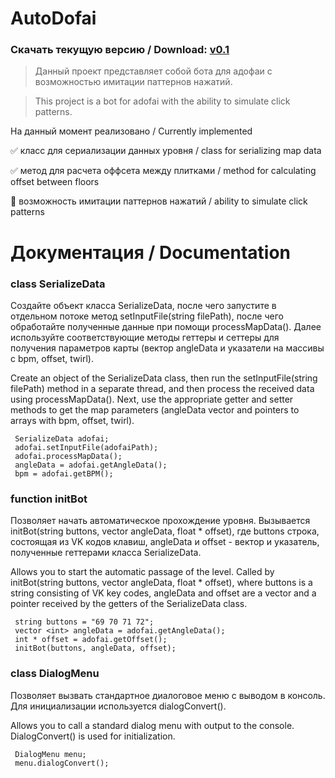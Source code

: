 # AutoDofai

### Скачать текущую версию / Download: [__v0.1__](https://github.com/vSEK1RO/3D_Engine/releases/download/v0.1/src.rar)

>Данный проект представляет собой бота для адофаи с возможностью имитации паттернов нажатий.

>This project is a bot for adofai with the ability to simulate click patterns.

На данный момент реализовано / Currently implemented

:white_check_mark: класс для сериализации данных уровня / class for serializing map data

:white_check_mark: метод для расчета оффсета между плитками / method for calculating offset between floors

:black_square_button: возможность имитации паттернов нажатий / ability to simulate click patterns

# Документация / Documentation

### class SerializeData

Создайте объект класса SerializeData, после чего запустите в отдельном потоке метод setInputFile(string filePath), после чего обработайте полученные данные при помощи processMapData().
Далее используйте соответствующие методы геттеры и сеттеры для получения параметров карты (вектор angleData и указатели на массивы с bpm, offset, twirl).

Create an object of the SerializeData class, then run the setInputFile(string filePath) method in a separate thread, and then process the received data using processMapData().
Next, use the appropriate getter and setter methods to get the map parameters (angleData vector and pointers to arrays with bpm, offset, twirl).
     
     SerializeData adofai;
     adofai.setInputFile(adofaiPath);
     adofai.processMapData();
     angleData = adofai.getAngleData();
     bpm = adofai.getBPM();

### function initBot

Позволяет начать автоматическое прохождение уровня. Вызывается initBot(string buttons, vector angleData, float * offset), где buttons строка, состоящая из VK кодов клавиш, angleData и offset - вектор и указатель, полученные геттерами класса SerializeData.

Allows you to start the automatic passage of the level. Called by initBot(string buttons, vector angleData, float * offset), where buttons is a string consisting of VK key codes, angleData and offset are a vector and a pointer received by the getters of the SerializeData class.

     string buttons = "69 70 71 72";
     vector <int> angleData = adofai.getAngleData();
     int * offset = adofai.getOffset();
     initBot(buttons, angleData, offset); 

### class DialogMenu

Позволяет вызвать стандартное диалоговое меню с выводом в консоль. Для инициализации используется dialogConvert().

Allows you to call a standard dialog menu with output to the console. DialogConvert() is used for initialization.

     DialogMenu menu;
     menu.dialogConvert();
